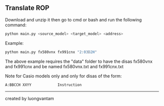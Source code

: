 Translate ROP
---

Download and unzip it then go to cmd or bash and run the following command:
```bash
python main.py <source_model> <target_model> <address>
```
Example:
```bash
python main.py fx580vnx fx991cnx "2:03D2H"
```
The above example requires the "data" folder to have the disas fx580vnx and fx991cnx and be named fx580vnx.txt and fx991cnx.txt

Note for Casio models only and only for disas of the form:
```
A:BBCCH	XXYY			Instruction
```

---
created by luongvantam
